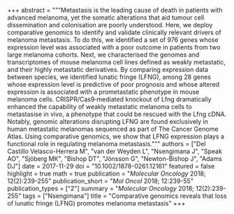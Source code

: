 +++
abstract = """Metastasis is the leading cause of death in patients with advanced melanoma, yet the somatic alterations that aid tumour cell dissemination and colonisation are poorly understood. Here, we deploy comparative genomics to identify and validate clinically relevant drivers of melanoma metastasis. To do this, we identified a set of 976 genes whose expression level was associated with a poor outcome in patients from two large melanoma cohorts. Next, we characterised the genomes and transcriptomes of mouse melanoma cell lines defined as weakly metastatic, and their highly metastatic derivatives. By comparing expression data between species, we identified lunatic fringe (LFNG), among 28 genes whose expression level is predictive of poor prognosis and whose altered expression is associated with a prometastatic phenotype in mouse melanoma cells. CRISPR/Cas9‐mediated knockout of Lfng dramatically enhanced the capability of weakly metastatic melanoma cells to metastasise in vivo, a phenotype that could be rescued with the Lfng cDNA. Notably, genomic alterations disrupting LFNG are found exclusively in human metastatic melanomas sequenced as part of The Cancer Genome Atlas. Using comparative genomics, we show that LFNG expression plays a functional role in regulating melanoma metastasis."""
authors = ["Del Castillo Velasco-Herrera M", "van der Weyden L", "Nsengimana J", "Speak AO", "Sjöberg MK", "Bishop DT", "Jönsson G", "Newton-Bishop J", "Adams DJ"]
date = 2017-11-29
doi = "10.1002/1878-0261.12161"
featured = false
highlight = true
math = true
publication = "*Molecular Oncology* 2018; 12(2):239-255"
publication_short = "*Mol Oncol* 2018; 12:239-55"
publication_types = ["2"]
summary = "*Molecular Oncology* 2018; 12(2):239-255"
tags = ["Nsengimana"]
title = "Comparative genomics reveals that loss of lunatic fringe (LFNG) promotes melanoma metastasis"
+++
